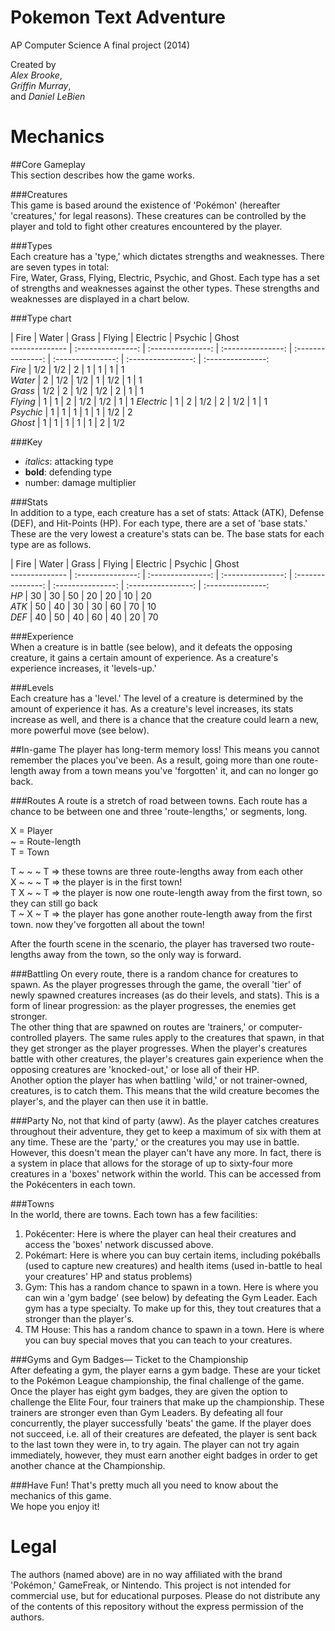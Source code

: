 Pokemon Text Adventure
======================

AP Computer Science A final project (2014)  
  
Created by  
_Alex Brooke_,  
_Griffin Murray_,  
and _Daniel LeBien_  

Mechanics
=========

##Core Gameplay  
This section describes how the game works.
  
###Creatures  
This game is based around the existence of 'Pokémon' (hereafter 'creatures,' for legal reasons). These creatures can be controlled by the player and told to fight other creatures encountered by the player.  
  
###Types  
Each creature has a 'type,' which dictates strengths and weaknesses. There are seven types in total:  
Fire, Water, Grass, Flying, Electric, Psychic, and Ghost. Each type has a set of strengths and weaknesses against the other types. These strengths and weaknesses are displayed in a chart below.  
  
###Type chart    
  
 | Fire | Water | Grass | Flying | Electric | Psychic | Ghost  
 -------------- | :---------------: | :---------------: | :---------------: | :---------------: | :---------------: | :----------------: | :---------------:  
 _Fire_ | 1/2 | 1/2 | 2 | 1 | 1 | 1 | 1  
 _Water_ | 2 | 1/2 | 1/2 | 1 | 1/2 | 1 | 1  
 _Grass_ | 1/2 | 2 | 1/2 | 1/2 | 2 | 1 | 1  
 _Flying_ | 1 | 1 | 2 | 1/2 | 1/2 | 1 | 1 
 _Electric_ | 1 | 2 | 1/2 | 2 | 1/2 | 1 | 1  
 _Psychic_ | 1 | 1 | 1 | 1 | 1 | 1/2 | 2  
 _Ghost_ | 1 | 1 | 1 | 1 | 1 | 2 | 1/2
  
###Key
- _italics_: attacking type
- __bold__: defending type
- number: damage multiplier  

###Stats  
In addition to a type, each creature has a set of stats: Attack (ATK), Defense (DEF), and Hit-Points (HP). For each type, there are a set of 'base stats.' These are the very lowest a creature's stats can be. The base stats for each type are as follows.  
  
  | Fire | Water | Grass | Flying | Electric | Psychic | Ghost  
  -------------- | :---------------: | :---------------: | :---------------: | :---------------: | :---------------: | :----------------: | :---------------:  
  _HP_ | 30 | 30 | 50 | 20 | 20 | 10 | 20  
  _ATK_ | 50 | 40 | 30 | 30 | 60 | 70 | 10  
  _DEF_ | 40 | 50 | 40 | 60 | 40 | 20 | 70  
  
###Experience  
When a creature is in battle (see below), and it defeats the opposing creature, it gains a certain amount of experience. As a creature's experience increases, it 'levels-up.'  
  
###Levels  
Each creature has a 'level.' The level of a creature is determined by the amount of experience it has. As a creature's level increases, its stats increase as well, and there is a chance that the creature could learn a new, more powerful move (see below).  
  
##In-game
The player has long-term memory loss! This means you cannot remember the places you've been. As a result, going more than one route-length away from a town means you've 'forgotten' it, and can no longer go back.  
  
###Routes
A route is a stretch of road between towns. Each route has a chance to be between one and three 'route-lengths,' or segments, long.  
  
X = Player  
~ = Route-length  
T = Town  
  
T ~ ~ ~ T => these towns are three route-lengths away from each other  
X ~ ~ ~ T => the player is in the first town!  
T X ~ ~ T => the player is now one route-length away from the first town, so they can still go back  
T ~ X ~ T => the player has gone another route-length away from the first town. now they've forgotten all about the town!  
  
After the fourth scene in the scenario, the player has traversed two route-lengths away from the town, so the only way is forward.  
  
###Battling
On every route, there is a random chance for creatures to spawn. As the player progresses through the game, the overall 'tier' of newly spawned creatures increases (as do their levels, and stats). This is a form of linear progression: as the player progresses, the enemies get stronger.  
The other thing that are spawned on routes are 'trainers,' or computer-controlled players. The same rules apply to the creatures that spawn, in that they get stronger as the player progresses. 
When the player's creatures battle with other creatures, the player's creatures gain experience when the opposing creatures are 'knocked-out,' or lose all of their HP.   
Another option the player has when battling 'wild,' or not trainer-owned, creatures, is to catch them. This means that the wild creature becomes the player's, and the player can then use it in battle.  
  
###Party
No, not that kind of party (aww). As the player catches creatures throughout their adventure, they get to keep a maximum of six with them at any time. These are the 'party,' or the creatures you may use in battle. However, this doesn't mean the player can't have any more. In fact, there is a system in place that allows for the storage of up to sixty-four more creatures in a 'boxes' network within the world. This can be accessed from the Pokécenters in each town.
  
###Towns  
In the world, there are towns. Each town has a few facilities:
1. Pokécenter: Here is where the player can heal their creatures and access the 'boxes' network discussed above.
2. Pokémart: Here is where you can buy certain items, including pokéballs (used to capture new creatures) and health items (used in-battle to heal your creatures' HP and status problems)
3. Gym: This has a random chance to spawn in a town. Here is where you can win a 'gym badge' (see below) by defeating the Gym Leader. Each gym has a type specialty. To make up for this, they tout creatures that a stronger than the player's.
4. TM House: This has a random chance to spawn in a town. Here is where you can buy special moves that you can teach to your creatures.  

  
###Gyms and Gym Badges— Ticket to the Championship  
After defeating a gym, the player earns a gym badge. These are your ticket to the Pokémon League championship, the final challenge of the game. Once the player has eight gym badges, they are given the option to challenge the Elite Four, four trainers that make up the championship. These trainers are stronger even than Gym Leaders. By defeating all four concurrently, the player successfully 'beats' the game. If the player does not succeed, i.e. all of their creatures are defeated, the player is sent back to the last town they were in, to try again. The player can not try again immediately, however, they must earn another eight badges in order to get another chance at the Championship.  
  
###Have Fun!
That's pretty much all you need to know about the mechanics of this game.  
We hope you enjoy it!  

Legal
=====
The authors (named above) are in no way affiliated with the brand 'Pokémon,' GameFreak, or Nintendo. This project is not intended for commercial use, but for educational purposes. Please do not distribute any of the contents of this repository without the express permission of the authors. 

